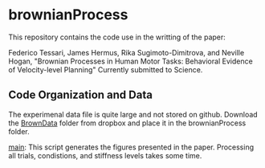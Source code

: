 # brownianProcess

This repository contains the code use in the writting of the paper: 

Federico Tessari, James Hermus, Rika Sugimoto-Dimitrova, and Neville Hogan, "Brownian Processes in Human Motor Tasks: Behavioral Evidence of Velocity-level Planning" Currently submitted to Science. 

## Code Organization and Data
The experimenal data file is quite large and not stored on github. Download the [BrownData](https://www.dropbox.com/scl/fo/lbxsi4ce05hwjn6l1djhm/h?dl=0&rlkey=efdng3wizd3u652sjmlwrzglk) folder from dropbox and place it in the brownianProcess folder.

[main](https://github.com/jameshermus/brownianProcess/blob/main/main.m): This script generates the figures presented in the paper. Processing all trials, condistions, and stiffness levels takes some time.
